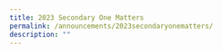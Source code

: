 ```yaml
---
title: 2023 Secondary One Matters
permalink: /announcements/2023secondaryonematters/
description: ""
---
```


